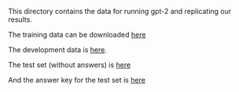 This directory contains the data for running gpt-2 and replicating our results. 

The training data can be downloaded [here](https://comoltd.sharepoint.com/:u:/s/Glucose/ESl4EKrZ-SJAj-pqx6Q2pskBPCnq7wlGEgngqdLTFdxH4Q?e=7KHCt7)

The development data is [here](https://github.com/ElementalCognition/glucose/blob/master/gpt2_data/gpt2_dev.zip).

The test set (without answers) is [here](https://github.com/ElementalCognition/glucose/blob/master/test_set/test_set_no_answers.csv)

And the answer key for the test set is [here](https://github.com/ElementalCognition/glucose/blob/master/test_set/test_set_answer_key.csv)
